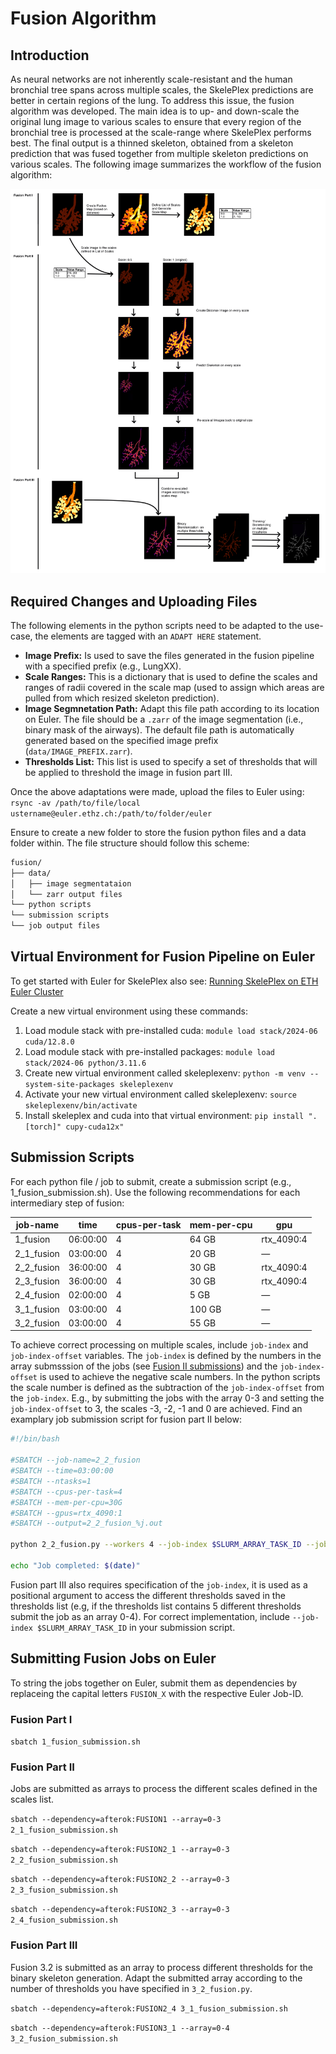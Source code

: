 # Fusion Algorithm

## Introduction

As neural networks are not inherently scale-resistant and the human bronchial tree spans across multiple scales, the SkelePlex predictions are better in certain regions of the lung. To address this issue, the fusion algorithm was developed. The main idea is to up- and down-scale the original lung image to various scales to ensure that every region of the bronchial tree is processed at the scale-range where SkelePlex performs best. The final output is a thinned skeleton, obtained from a skeleton prediction that was fused together from multiple skeleton predictions on various scales. The following image summarizes the workflow of the fusion algorithm:

![SkelePlex Fusion Pipeline](Fusion_workflow.png)

## Required Changes and Uploading Files

The following elements in the python scripts need to be adapted to the use-case, the elements are tagged with an `ADAPT HERE` statement.

* **Image Prefix:** Is used to save the files generated in the fusion pipeline with a specified prefix (e.g., LungXX).
* **Scale Ranges:** This is a dictionary that is used to define the scales and ranges of radii covered in the scale map (used to assign which areas are pulled from which resized skeleton prediction).
* **Image Segmnetation Path:** Adapt this file path according to its location on Euler. The file should be a `.zarr` of the image segmentation (i.e., binary mask of the airways). The default file path is automatically generated based on the specified image prefix (`data/IMAGE_PREFIX.zarr`).
* **Thresholds List:** This list is used to specify a set of thresholds that will be applied to threshold the image in fusion part III. 


Once the above adaptations were made, upload the files to Euler using: `rsync -av /path/to/file/local ustername@euler.ethz.ch:/path/to/folder/euler`

Ensure to create a new folder to store the fusion python files and a data folder within. The file structure should follow this scheme:

```bash
fusion/
├── data/
│   ├── image segmentataion
│   └── zarr output files
└── python scripts
└── submission scripts
└── job output files
```

## Virtual Environment for Fusion Pipeline on Euler
To get started with Euler for SkelePlex also see: [Running SkelePlex on ETH Euler Cluster](https://github.com/kevinyamauchi/skeleplex-v2/blob/a13eb36f8a688f01c053e4e3ab636ae9e5aaef64/docs/euler.md)

Create a new virtual environment using these commands:
1. Load module stack with pre-installed cuda: `module load stack/2024-06 cuda/12.8.0`
2. Load module stack with pre-installed packages: `module load stack/2024-06 python/3.11.6`
3. Create new virtual environment called skeleplexenv: `python -m venv --system-site-packages skeleplexenv`
4. Activate your new virtual environment called skeleplexenv: `source skeleplexenv/bin/activate`
5. Install skeleplex and cuda into that virtual environment: `pip install ".[torch]" cupy-cuda12x"`


## Submission Scripts

For each python file / job to submit, create a submission script (e.g., 1_fusion_submission.sh). Use the following recommendations for each intermediary step of fusion:

| job-name   | time      | cpus-per-task | mem-per-cpu    | gpu          |
|------------|-----------|----------------|----------------|---------------|
| 1_fusion   | 06:00:00  | 4              | 64 GB      | rtx_4090:4    |
| 2_1_fusion | 03:00:00  | 4              | 20 GB      | —             |
| 2_2_fusion | 36:00:00  | 4              | 30 GB      | rtx_4090:4    |
| 2_3_fusion | 36:00:00  | 4              | 30 GB      | rtx_4090:4    |
| 2_4_fusion | 02:00:00  | 4              | 5 GB       | —             |
| 3_1_fusion | 03:00:00  | 4              | 100 GB     | —             |
| 3_2_fusion | 03:00:00  | 4              | 55 GB      | —             |

To achieve correct processing on multiple scales, include `job-index` and `job-index-offset` variables. The `job-index` is defined by the numbers in the array submsssion of the jobs (see [Fusion II submissions](#fusion-ii)) and the `job-index-offset` is used to achieve the negative scale numbers. In the python scripts the scale number is defined as the subtraction of the `job-index-offset` from the `job-index`.  E.g., by submitting the jobs with the array 0-3 and setting the `job-index-offset` to 3, the scales -3, -2, -1 and 0 are achieved. Find an examplary job submission script for fusion part II below:

```bash
#!/bin/bash

#SBATCH --job-name=2_2_fusion
#SBATCH --time=03:00:00
#SBATCH --ntasks=1
#SBATCH --cpus-per-task=4
#SBATCH --mem-per-cpu=30G 
#SBATCH --gpus=rtx_4090:1    
#SBATCH --output=2_2_fusion_%j.out

python 2_2_fusion.py --workers 4 --job-index $SLURM_ARRAY_TASK_ID --job-index-offset 3

echo "Job completed: $(date)"
```

Fusion part III also requires specification of the `job-index`, it is used as a positional argument to access the different thresholds saved in the thresholds list (e.g, if the thresholds list contains 5 different thresholds submit the job as an array 0-4). For correct implementation, include `--job-index $SLURM_ARRAY_TASK_ID` in your submission script.

## Submitting Fusion Jobs on Euler
To string the jobs together on Euler, submit them as dependencies by replaceing the capital letters `FUSION_X` with the respective Euler Job-ID.

### Fusion Part I

`sbatch 1_fusion_submission.sh`

### Fusion Part II
Jobs are submitted as arrays to process the different scales defined in the scales list.

`sbatch --dependency=afterok:FUSION1 --array=0-3 2_1_fusion_submission.sh`

`sbatch --dependency=afterok:FUSION2_1 --array=0-3 2_2_fusion_submission.sh`

`sbatch --dependency=afterok:FUSION2_2 --array=0-3 2_3_fusion_submission.sh`

`sbatch --dependency=afterok:FUSION2_3 --array=0-3 2_4_fusion_submission.sh`


### Fusion Part III
Fusion 3.2 is submitted as an array to process different thresholds for the binary skeleton generation. Adapt the submitted array according to the number of thresholds you have specified in `3_2_fusion.py`.

`sbatch --dependency=afterok:FUSION2_4 3_1_fusion_submission.sh`

`sbatch --dependency=afterok:FUSION3_1 --array=0-4 3_2_fusion_submission.sh`

